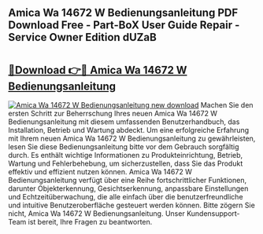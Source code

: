 ## Amica Wa 14672 W Bedienungsanleitung PDF Download Free - Part-BoX User Guide Repair - Service Owner Edition dUZaB

# <h2><a href="http://df1oo3.blite.top/?on=Amica+Wa+14672+W+Bedienungsanleitung">🔗Download 👉🔴 Amica Wa 14672 W Bedienungsanleitung</a></h2>

[![Amica Wa 14672 W Bedienungsanleitung new download](https://i.imgur.com/lujVjoI.png)](http://df1oo3.blite.top/?on=Amica+Wa+14672+W+Bedienungsanleitung)
Machen Sie den ersten Schritt zur Beherrschung Ihres neuen Amica Wa 14672 W Bedienungsanleitung mit diesem umfassenden Benutzerhandbuch, das Installation, Betrieb und Wartung abdeckt. Um eine erfolgreiche Erfahrung mit Ihrem neuen Amica Wa 14672 W Bedienungsanleitung zu gewährleisten, lesen Sie diese Bedienungsanleitung bitte vor dem Gebrauch sorgfältig durch. Es enthält wichtige Informationen zu Produkteinrichtung, Betrieb, Wartung und Fehlerbehebung, um sicherzustellen, dass Sie das Produkt effektiv und effizient nutzen können. Amica Wa 14672 W Bedienungsanleitung verfügt über eine Reihe fortschrittlicher Funktionen, darunter Objekterkennung, Gesichtserkennung, anpassbare Einstellungen und Echtzeitüberwachung, die alle einfach über die benutzerfreundliche und intuitive Benutzeroberfläche gesteuert werden können. Bitte zögern Sie nicht, Amica Wa 14672 W Bedienungsanleitung. Unser Kundensupport-Team ist bereit, Ihre Fragen zu beantworten.

